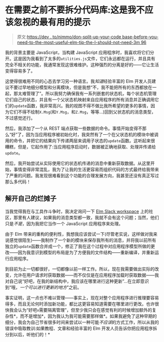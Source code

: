 # 在需要之前不要拆分代码库:这是我不应该忽视的最有用的提示

> 原文:[https://dev . to/nimmo/don-split-up-your-code base-before-you-need-to-the-most-useful-elm-tip-the-I-should-not-need-3m 96](https://dev.to/nimmo/dont-split-up-your-codebase-before-you-need-to-the-most-useful-elm-tip-that-i-shouldnt-have-ignored-3m96)

我的背景主要是 JavaScript，当构建 JavaScript 应用程序时，我喜欢将它们分开。这是因为我看到了太多的`utilities.js`文件，它们永远都在运行，并且具有完全不相关的功能，我通常发现这很难维护。这种强烈的分离是好的——它让生活变得容易多了。

这使得很难用不同的心态去学习另一种语言。我*知道*经验丰富的 Elm 开发人员建议不要过早地细分模型和分离模块，但是我想“不，我不能把所有的东西都放在一起，那太难管理了”。所以我努力确保我有一系列嵌套的状态机，每个状态机管理它们自己的状态，并且有一个父状态机映射来自应用程序的所有消息并正确调用它们的`update`函数，我非常高兴。我的视图不得不做比我所希望的更多的事情，因为它们不得不绘制`X.Msg`(和`Y.Msg`，和`Z.Msg`，等等...)回到父状态机的消息类型，不过感觉还行。

然后，我添加了一个从 REST 端点获取一些数据的命令。事情开始变得不那么“好”了，因为当应用程序被初始化时，我突然有了一个在父状态机的模块中被调用的命令，并把它的结果向下传递两层来调用子状态的`update`函数。这听起来很糟糕，但是，它起作用了:当应用程序启动时，数据被正确地获取、处理并传递给`update`。

然后，我开始尝试从实际使用它的状态机传递的消息中重新获取数据。从这里开始，事情变得非常混乱，我为了让我的生活更容易而组织代码的方式最终给我带来了严重的问题。我发现很难看到这个功能的合理发展方向，我甚至还没有真正写过那么多代码！

## 解开自己的烂摊子

当我觉得我在与工具作斗争时，我决定询问一下 [Elm Slack workspace](https://elmlang.herokuapp.com) 上的社区，那里有人建议，如果我的消息类型都一致，我就不会有这个问题；当然，他们只是*不是*，因为我把它当作一个 JavaScript 应用程序来处理。

由于 Elm 带来的重构的便利性，我想我应该尝试一下(尽管老实说，这样做对我来说感觉很陌生)——我制作了一个新的模块来保存我所有的消息，并将我以前所有独立的`update`函数合并成一个，修正了我在这个过程中对应用程序模型所做的更改——因为我意识到模型的布局是为了方便我的文件结构——重新编译，并重新运行应用程序。

到目前为止一切都很好，一切都像以前一样工作。所以，现在我需要做出实际的改变，允许在用户请求时获取数据——而不仅仅是在应用程序加载时获取数据——我对自己说“好吧，在我的新结构中，我应该在哪里进行这种更新”...在立即意识到“哦，*一个可以进行更新的地方*”之前。

事实证明，这一点也不难以管理——事实上，现在对整个应用程序进行推理要容易得多，而且无论何时添加新功能，都比这更容易知道需要在哪里进行更改。也许很快我会认为“好吧`x`需要隔离管理”，但至少我只会在感觉有利的时候增加额外的复杂性*，而不是增加*，因为我认为我可能需要那样做*。如果我避免了这种早期的细分，我会为自己节省很多时间来尝试以一种可能*不应该*的方式工作，所以从我的错误中吸取教训:如果教程、文章和经验丰富的 Elm 开发人员告诉你把应用程序拆分到以后，听他们的！*